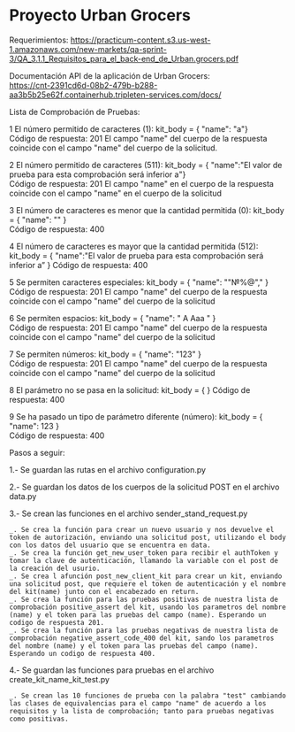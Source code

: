 # Proyecto Urban Grocers 
Requerimientos:
  https://practicum-content.s3.us-west-1.amazonaws.com/new-markets/qa-sprint-3/QA_3.1.1_Requisitos_para_el_back-end_de_Urban.grocers.pdf

Documentación API de la aplicación de Urban Grocers:   
  https://cnt-2391cd6d-08b2-479b-b288-aa3b5b25e62f.containerhub.tripleten-services.com/docs/

Lista de Comprobación de Pruebas:
	
1	El número permitido de caracteres (1): kit_body = { "name": "a"}	
    Código de respuesta: 201 El campo "name" del cuerpo de la respuesta coincide con el campo "name" del cuerpo de la solicitud.

2	El número permitido de caracteres (511): kit_body = { "name":"El valor de prueba para esta comprobación será     inferior a"}	
    Código de respuesta: 201 El campo "name" en el cuerpo de la respuesta coincide con el campo "name" en el cuerpo de la solicitud

3	El número de caracteres es menor que la cantidad permitida (0): kit_body = { "name": "" }	
    Código de respuesta: 400

4	El número de caracteres es mayor que la cantidad permitida (512): kit_body = { "name":"El valor de prueba para esta comprobación será inferior a” }	
    Código de respuesta: 400

5	Se permiten caracteres especiales: kit_body = { "name": ""№%@"," }	
    Código de respuesta: 201 El campo "name" del cuerpo de la respuesta coincide con el campo "name" del cuerpo de la solicitud

6	Se permiten espacios: kit_body = { "name": " A Aaa " }	
    Código de respuesta: 201 El campo "name" del cuerpo de la respuesta coincide con el campo "name" del cuerpo de la solicitud

7	Se permiten números: kit_body = { "name": "123" }	
    Código de respuesta: 201 El campo "name" del cuerpo de la respuesta coincide con el campo "name" del cuerpo de la solicitud

8	El parámetro no se pasa en la solicitud: kit_body = { }	Código de respuesta: 400

9	Se ha pasado un tipo de parámetro diferente (número): kit_body = { "name": 123 }	
    Código de respuesta: 400

Pasos a seguir:

1.- Se guardan las rutas en el archivo configuration.py

2.- Se guardan los datos de los cuerpos de la solicitud POST en el archivo data.py 

3.- Se crean las funciones en el archivo sender_stand_request.py 
     
    _. Se crea la función para crear un nuevo usuario y nos devuelve el token de autorización, enviando una solicitud post, utilizando el body con los datos del usuario que se encuentra en data.
    _. Se crea la función get_new_user_token para recibir el authToken y tomar la clave de autenticación, llamando la variable con el post de la creación del usurio.
    _. Se crea l afunción post_new_client_kit para crear un kit, enviando una solicitud post, que requiere el token de autenticación y el nombre del kit(name) junto con el encabezado en return.
    _. Se crea la función para las pruebas positivas de nuestra lista de comprobación positive_assert del kit, usando los parametros del nombre (name) y el token para las pruebas del campo (name). Esperando un codigo de respuesta 201.
    _. Se crea la función para las pruebas negativas de nuestra lista de comprobación negative_assert_code_400 del kit, sando los parametros del nombre (name) y el token para las pruebas del campo (name). Esperando un codigo de respuesta 400.

4.- Se guardan las funciones para pruebas en el archivo create_kit_name_kit_test.py

    _. Se crean las 10 funciones de prueba con la palabra "test" cambiando las clases de equivalencias para el campo "name" de acuerdo a los requisitos y la lista de comprobación; tanto para pruebas negativas como positivas.